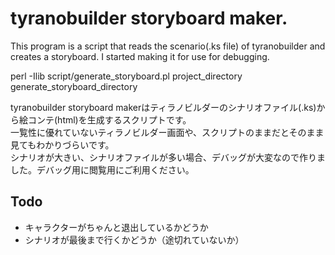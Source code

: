 # tyranobuilder storyboard maker.

This program is a script that reads the scenario(.ks file) of tyranobuilder and creates a storyboard.
I started making it for use for debugging.

perl -Ilib script/generate_storyboard.pl project_directory generate_storyboard_directory

tyranobuilder storyboard makerはティラノビルダーのシナリオファイル(.ks)から絵コンテ(html)を生成するスクリプトです。  
一覧性に優れていないティラノビルダー画面や、スクリプトのままだとそのまま見てもわかりづらいです。  
シナリオが大きい、シナリオファイルが多い場合、デバッグが大変なので作りました。デバッグ用に閲覧用にご利用ください。  

## Todo
- キャラクターがちゃんと退出しているかどうか
- シナリオが最後まで行くかどうか（途切れていないか）

